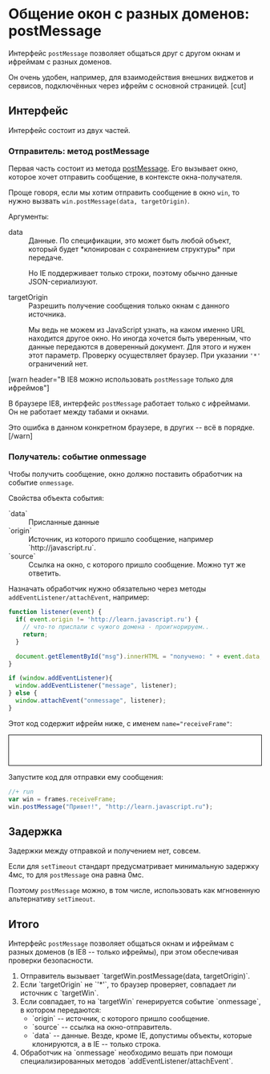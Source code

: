 # Общение окон с разных доменов: postMessage 

Интерфейс `postMessage` позволяет общаться друг с другом окнам и ифреймам с разных доменов.

Он очень удобен, например, для взаимодействия внешних виджетов и сервисов, подключённых через ифрейм с основной страницей.
[cut]

## Интерфейс

Интерфейс состоит из двух частей.

### Отправитель: метод postMessage

Первая часть состоит из метода [postMessage](https://developer.mozilla.org/en-US/docs/Web/API/Window.postMessage). Его вызывает окно, которое хочет отправить сообщение, в контексте окна-получателя.

Проще говоря, если мы хотим отправить сообщение в окно `win`, то нужно вызвать `win.postMessage(data, targetOrigin)`.

Аргументы:

<dl>
<dt>data</dt>
<dd>Данные. По спецификации, это может быть любой объект, который будет *клонирован с сохранением структуры* при передаче. 

Но IE поддерживает только строки, поэтому обычно данные JSON-сериализуют.</dd>
<dt>targetOrigin</dt>
<dd>Разрешить получение сообщения только окнам с данного источника. 

Мы ведь не можем из JavaScript узнать, на каком именно URL находится другое окно. Но иногда хочется быть уверенным, что данные передаются в доверенный документ. Для этого и нужен этот параметр. Проверку осуществляет браузер. При указании `'*'` ограничений нет.</dd>
</dl>

[warn header="В IE8 можно использовать `postMessage` только для ифреймов"]

В браузере IE8, интерфейс `postMessage` работает только с ифреймами. Он не работает между табами и окнами. 

Это ошибка в данном конкретном браузере, в других -- всё в порядке.
[/warn]

### Получатель: событие onmessage

Чтобы получить сообщение, окно должно поставить обработчик на событие `onmessage`.

Свойства объекта события:
<dl>
<dt>`data`</dt>
<dd>Присланные данные</dd>
<dt>`origin`</dt>
<dd>Источник, из которого пришло сообщение, например `http://javascript.ru`.</dd>
<dt>`source`</dt>
<dd>Ссылка на окно, с которого пришло сообщение. Можно тут же ответить.</dd>
</dl>

Назначать обработчик нужно обязательно через методы `addEventListener/attachEvent`, например:

```js
function listener(event) {
  if( event.origin != 'http://learn.javascript.ru') { 
    // что-то прислали с чужого домена - проигнорируем..    
    return;
  }

  document.getElementById("msg").innerHTML = "получено: " + event.data;
}

if (window.addEventListener){
  window.addEventListener("message", listener);
} else {
  window.attachEvent("onmessage", listener);
}
```

Этот код содержит ифрейм ниже, с именем `name="receiveFrame"`:

<iframe src="/files/tutorial/window/receive.html" style="width:100%; height: 60px; border:1px solid black" frameborder="0" name="receiveFrame"></iframe>

Запустите код для отправки ему сообщения:

```js
//+ run
var win = frames.receiveFrame;
win.postMessage("Привет!", "http://learn.javascript.ru");
```

## Задержка

Задержки между отправкой и получением нет, совсем.

Если для `setTimeout` стандарт предусматривает минимальную задержку 4мс, то для `postMessage` она равна 0мс.  

Поэтому `postMessage` можно, в том числе, использовать как мгновенную альтернативу `setTimeout`.

## Итого

Интерфейс `postMessage` позволяет общаться окнам и ифреймам с разных доменов (в IE8 -- только ифреймы), при этом обеспечивая проверки безопасности.

<ol>
<li>Отправитель вызывает `targetWin.postMessage(data, targetOrigin)`.</li>
<li>Если `targetOrigin` не `'*'`, то браузер проверяет, совпадает ли источник с `targetWin`.</li>
<li>Если совпадает, то на `targetWin` генерируется событие `onmessage`, в котором передаются:
<ul>
<li>`origin` -- источник, с которого пришло сообщение.</li>
<li>`source` -- ссылка на окно-отправитель.</li>
<li>`data` -- данные. Везде, кроме IE, допустимы объекты, которые клонируются, а в IE -- только строка.</li>
</ul>
</li>
<li>Обработчик на `onmessage` необходимо вешать при помощи специализированных методов `addEventListener/attachEvent`.</li>
</ol>
